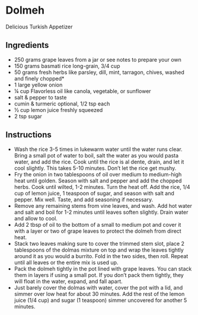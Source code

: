 # Dolmeh
Delicious Turkish Appetizer

## Ingredients

- 250 grams grape leaves from a jar or see notes to prepare your own
- 150 grams basmati rice long-grain, 3/4 cup
- 50 grams fresh herbs like parsley, dill, mint, tarragon, chives, washed and finely chopped*
- 1 large yellow onion
- ¼ cup Flavorless oil like canola, vegetable, or sunflower
- salt &amp; pepper to taste
- cumin & turmeric optional, 1/2 tsp each
- ½ cup lemon juice freshly squeezed
- 2 tsp sugar

## Instructions

- Wash the rice 3-5 times in lukewarm water until the water runs clear. Bring a small pot of water to boil, salt the water as you would pasta water, and add the rice. Cook until the rice is al dente, drain, and let it cool slightly. This takes 5-10 minutes. Don’t let the rice get mushy.
- Fry the onion in two tablespoons of oil over medium to medium-high heat until golden. Season with salt and pepper and add the chopped herbs. Cook until wilted, 1-2 minutes. Turn the heat off. Add the rice, 1/4 cup of lemon juice, 1 teaspoon of sugar, and season with salt and pepper. Mix well. Taste, and add seasoning if necessary.
- Remove any remaining stems from vine leaves, and wash. Add hot water and salt and boil for 1-2 minutes until leaves soften slightly. Drain water and allow to cool.
- Add 2 tbsp of oil to the bottom of a small to medium pot and cover it with a layer or two of grape leaves to protect the dolmeh from direct heat.
- Stack two leaves making sure to cover the trimmed stem slot, place 2 tablespoons of the dolmas mixture on top and wrap the leaves tightly around it as you would a burrito. Fold in the two sides, then roll. Repeat until all leaves or the entire mix is used up.
- Pack the dolmeh tightly in the pot lined with grape leaves. You can stack them in layers if using a small pot. If you don’t pack them tightly, they will float in the water, expand, and fall apart.
- Just barely cover the dolmas with water, cover the pot with a lid, and simmer over low heat for about 30 minutes. Add the rest of the lemon juice (1/4 cup) and sugar (1 teaspoon) simmer uncovered for another 5 minutes.
